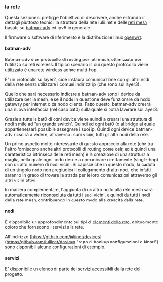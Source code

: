 ### la rete

Questa sezione si prefigge l'obiettivo di descrivere, anche entrando in dettagli piuttosto tecnici, la struttura della rete iulii.net e delle [reti mesh](http://it.wikipedia.org/wiki/Wireless_mesh_network "wireless mesh network su wikipedia") basate su [batman-adv](http://www.open-mesh.org/wiki/batman-adv/ "batman-adv homepage") ed ipv6 in generale.

Il firmware o software di riferimento è la distribuzione linux [openwrt](https://openwrt.org/ "wireless freedom").

#### batman-adv

Batman-adv è un protocollo di routing per reti mesh, ottimizzato per l’utilizzo su reti  wireless. Il tipico scenario in cui questo protocollo viene utilizzato è una rete wireless adhoc multi-hop.

E' un protocollo su layer2, cioè instaura comunicazione con gli altri nodi della rete senza utilizzare i comuni indirizzi ip (che sono sul layer3).

Quello che sarà necessario indicare a batman-adv sono i device da utilizzare per la mesh, e se il nodo in questione deve funzionare da nodo gateway per internet o da nodo clients. Fatto questo, batman-adv creerà una nuova interfaccia (nel caso bat0) sulla quale si potrà lavorare sul layer3.

Grazie a tutte le bat0 di ogni device viene quindi a crearsi una struttura di nodi simile ad "un grande switch". Quindi ad ogni bat0 (o al bridge al quale appartiene)sarà possibile assegnare i suoi ip. Quindi ogni device batman-adv riuscirà a vedere, attraverso i suoi vicini, tutti gli altri nodi della rete.

Un primo aspetto molto interessante di questo approccio alla rete (che tra l'altro forniscono anche altri protocolli di routing come oslr, ed è quindi una caratteristica intrinseca delle reti mesh) è la creazione di una struttura a maglia, nella quale ogni nodo riesce a comunicare direttamente (single-hop) con un alto numero di nodi vicini. Si capisce che in questo modo, la caduta di un singolo nodo non pregiudica il collegamento di altri nodi, che infatti saranno in grado di trovare la strada per le loro comunicazioni attraverso gli altri vicini attivi.

In maniera complementare, l'aggiunta di un altro nodo alla rete mesh sarà automaticamente riconosciuta da tutti i suoi vicini, e quindi da tutti i nodi della rete mesh, contribuendo in questo modo alla crescita della rete.

#### nodi

È disponibile un approfondimento sui tipi di [elementi della rete](nodi.html "i nodi della rete"), abitualmente coloro che forniscono i servizi alla rete.

All'indirizzo [https://github.com/iuliinet/devices](https://github.com/iuliinet/devices "repo di backup configurazioni e binari") sono disponibili alcune configurazioni di esempio.

#### servizi 
 
E' disponibile un elenco di parte dei [servizi accessibili](servizi.html "servizi") dalla rete del progetto.
